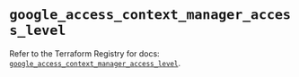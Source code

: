 # `google_access_context_manager_access_level`

Refer to the Terraform Registry for docs: [`google_access_context_manager_access_level`](https://registry.terraform.io/providers/hashicorp/google-beta/5.41.0/docs/resources/google_access_context_manager_access_level).
